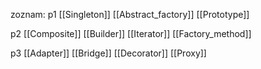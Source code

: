 zoznam:
p1
[[Singleton]]
[[Abstract_factory]]
[[Prototype]]

p2
[[Composite]]
[[Builder]]
[[Iterator]]
[[Factory_method]]

p3
[[Adapter]]
[[Bridge]]
[[Decorator]]
[[Proxy]]